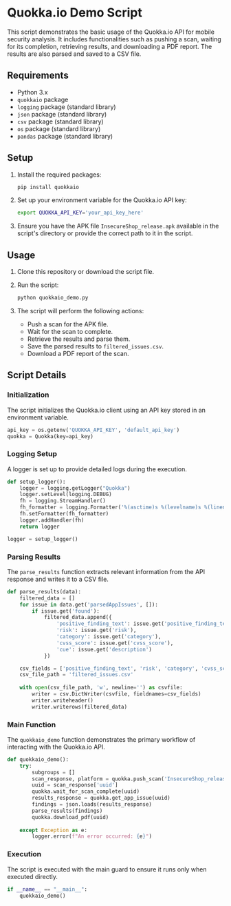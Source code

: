 
# Quokka.io Demo Script

This script demonstrates the basic usage of the Quokka.io API for mobile security analysis. It includes functionalities such as pushing a scan, waiting for its completion, retrieving results, and downloading a PDF report. The results are also parsed and saved to a CSV file.

## Requirements

- Python 3.x
- `quokkaio` package
- `logging` package (standard library)
- `json` package (standard library)
- `csv` package (standard library)
- `os` package (standard library)
- `pandas` package (standard library)

## Setup

1. Install the required packages:
    ```sh
    pip install quokkaio
    ```

2. Set up your environment variable for the Quokka.io API key:
    ```sh
    export QUOKKA_API_KEY='your_api_key_here'
    ```

3. Ensure you have the APK file `InsecureShop_release.apk` available in the script's directory or provide the correct path to it in the script.

## Usage

1. Clone this repository or download the script file.

2. Run the script:
    ```sh
    python quokkaio_demo.py
    ```

3. The script will perform the following actions:
    - Push a scan for the APK file.
    - Wait for the scan to complete.
    - Retrieve the results and parse them.
    - Save the parsed results to `filtered_issues.csv`.
    - Download a PDF report of the scan.

## Script Details

### Initialization

The script initializes the Quokka.io client using an API key stored in an environment variable.

```python
api_key = os.getenv('QUOKKA_API_KEY', 'default_api_key')
quokka = Quokka(key=api_key)
```

### Logging Setup

A logger is set up to provide detailed logs during the execution.

```python
def setup_logger():
    logger = logging.getLogger("Quokka")
    logger.setLevel(logging.DEBUG)
    fh = logging.StreamHandler()
    fh_formatter = logging.Formatter('%(asctime)s %(levelname)s %(lineno)d:%(filename)s(%(process)d) - %(message)s')
    fh.setFormatter(fh_formatter)
    logger.addHandler(fh)
    return logger

logger = setup_logger()
```

### Parsing Results

The `parse_results` function extracts relevant information from the API response and writes it to a CSV file.

```python
def parse_results(data):
    filtered_data = []
    for issue in data.get('parsedAppIssues', []):
        if issue.get('found'):
            filtered_data.append({
                'positive_finding_text': issue.get('positive_finding_text'),
                'risk': issue.get('risk'),
                'category': issue.get('category'),
                'cvss_score': issue.get('cvss_score'),
                'cue': issue.get('description')
            })

    csv_fields = ['positive_finding_text', 'risk', 'category', 'cvss_score', 'cue']
    csv_file_path = 'filtered_issues.csv'
    
    with open(csv_file_path, 'w', newline='') as csvfile:
        writer = csv.DictWriter(csvfile, fieldnames=csv_fields)
        writer.writeheader()
        writer.writerows(filtered_data)
```

### Main Function

The `quokkaio_demo` function demonstrates the primary workflow of interacting with the Quokka.io API.

```python
def quokkaio_demo():
    try:
        subgroups = []
        scan_response, platform = quokka.push_scan('InsecureShop_release.apk', subgroups)
        uuid = scan_response['uuid']
        quokka.wait_for_scan_complete(uuid)
        results_response = quokka.get_app_issue(uuid)
        findings = json.loads(results_response)
        parse_results(findings)
        quokka.download_pdf(uuid)
        
    except Exception as e:
        logger.error(f"An error occurred: {e}")
```

### Execution

The script is executed with the main guard to ensure it runs only when executed directly.

```python
if __name__ == "__main__":
    quokkaio_demo()
```


